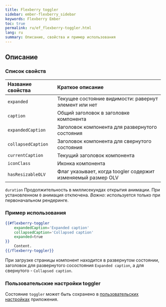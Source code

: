 ```yaml
---
title: Flexberry toggler
sidebar: ember-flexberry_sidebar
keywords: Flexberry Ember
toc: true
permalink: ru/ef_flexberry-toggler.html
lang: ru
summary: Описание, свойства и пример использования
---
```


## Описание

### Список свойств

Название свойства | Краткое описание
:-----------------|:------------------
`expanded` | Текущее состояние видимости: равернут элемент или нет
`caption` | Общий заголовок в заголовке компонента
`expandedCaption` | Заголовок компонента для развернутого состояния
`collapsedCaption` | Заголовок компонента для свернутого состояния
`currentCaption` | Текущий заголовок компонента
`iconClass` | Иконка компонента
`hasResizableOLV` | Флаг указывает, когда toogler содержит изменяемый размер OLV
`duration` Продолжительность в миллисекундах открытия анимации. При установленном `0` анимация отключена. _Важно_: используется только при первоначальном рендеринге.

### Пример использования

```hbs
{{#flexberry-toggler
    expandedCaption='Expanded caption'
    collapsedCaption='Collapsed caption'
    expanded=true
}}
    Content.
{{/flexberry-toggler}}
```

При загрузке страницы компонент находится в развернутом состоянии, заголовок для развернутого сосостояния `Expanded caption`, а для свернутого - `Collapsed caption`.

### Пользовательские настройки toggler

Состояние `toggler` может быть сохранено в [пользовательских настройках](ef_model-user-settings-service.html) приложения.
